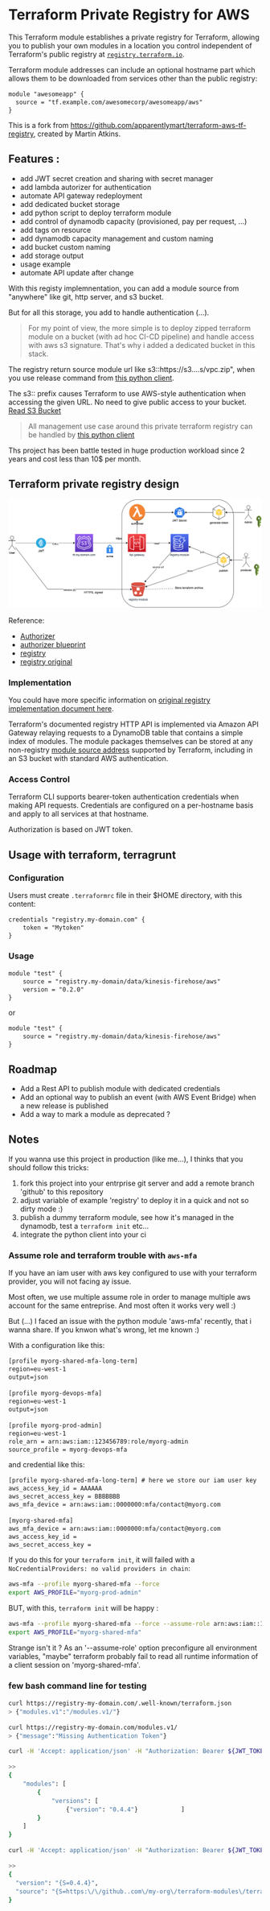 # Terraform Private Registry for AWS


This Terraform module establishes a private registry for Terraform, allowing
you to publish your own modules in a location you control independent of
Terraform's public registry at [`registry.terraform.io`](https://registry.terraform.io/).

Terraform module addresses can include
an optional hostname part which allows them to be downloaded from services
other than the public registry:

```hcl
module "awesomeapp" {
  source = "tf.example.com/awesomecorp/awesomeapp/aws"
}
```

This is a fork from https://github.com/apparentlymart/terraform-aws-tf-registry, created by Martin Atkins.

## Features :

- add JWT secret creation and sharing with secret manager
- add lambda autorizer for authentication
- automate API gateway redeployment
- add dedicated bucket storage
- add python script to deploy terraform module
- add control of dynamodb capacity (provisioned, pay per request, ...)
- add tags on resource
- add dynamodb capacity management and custom naming
- add bucket custom naming
- add storage output
- usage example
- automate API update after change


With this registy implemnentation, you can add a module source from "anywhere" like git, http server, and s3 bucket.

But for all this storage, you add to handle authentication (...).

> For my point of view, the more simple is to deploy zipped terraform module on a bucket (with ad hoc CI-CD pipeline) and handle access with aws s3 signature.
> That's why i added a dedicated bucket in this stack.

The registry return source module url like s3::https://s3....s/vpc.zip", when you use release command from  [this python client](https://github.com/geronimo-iia/terraform-aws-tf-registry-cli).

The s3:: prefix causes Terraform to use AWS-style authentication when accessing the given URL. 
No need to give public access to your bucket. [Read S3 Bucket](https://developer.hashicorp.com/terraform/language/modules/sources#s3-bucket)

> All management use case around this private terraform registry can be handled by [this python client](https://github.com/geronimo-iia/terraform-aws-tf-registry-cli)

Ths project has been battle tested in huge production workload since 2 years and cost less than 10$ per month.

## Terraform private registry design

![Architecture](./docs/registry.png)

Reference:

- [Authorizer](https://docs.aws.amazon.com/apigateway/latest/developerguide/apigateway-use-lambda-authorizer.html)
- [authorizer blueprint](https://raw.githubusercontent.com/awslabs/aws-apigateway-lambda-authorizer-blueprints/master/blueprints/python/api-gateway-authorizer-python.py)
- [registry](https://github.com/bikescholl/terraform-aws-tf-registry)
- [registry original](https://github.com/apparentlymart/terraform-aws-tf-registry)


### Implementation

You could have more specific information on [original registry implementation document here](./modules/registry-service/README.md).

Terraform's documented registry HTTP API is implemented via Amazon API Gateway relaying requests to a DynamoDB table that contains a simple index of modules.
The module packages themselves can be stored at any non-registry [module source address](https://www.terraform.io/docs/modules/sources.html) supported by Terraform, including in an S3 bucket with standard AWS authentication.


### Access Control

Terraform CLI supports bearer-token authentication credentials when making API requests. Credentials are configured on a per-hostname basis and apply to all services at that hostname.

Authorization is based on JWT token.

## Usage with terraform, terragrunt

### Configuration

Users must create `.terraformrc` file in their $HOME directory, with this content:

```hcl
credentials "registry.my-domain.com" {
    token = "Mytoken"
}
```

### Usage

```hcl
module "test" {
    source = "registry.my-domain/data/kinesis-firehose/aws"
    version = "0.2.0"
}
```

or

```hcl
module "test" {
    source = "registry.my-domain/data/kinesis-firehose/aws"
}
```

## Roadmap

- Add a Rest API to publish module with dedicated credentials
- Add an optional way to publish an event (with AWS Event Bridge) when a new release is published
- Add a way to mark a module as deprecated ?

## Notes

If you wanna use this project in production (like me...), I thinks that you should follow this tricks:

1. fork this project into your entrprise git server and add a remote branch 'github' to this repository
2. adjust variable of example 'registry' to deploy it in a quick and not so dirty mode :)
3. publish a dummy terraform module, see how it's managed in the dynamodb, test a `terraform init` etc...
4. integrate the python client into your ci

### Assume role and terraform trouble with `aws-mfa`

If you have an iam user with aws key configured to use with your terraform provider, you will not facing ay issue.

Most often, we use multiple assume role in order to manage multiple aws account for the same entreprise.
And most often it works very well :)

But (...) I faced an issue with the python module 'aws-mfa' recently, that i wanna share. If you knwon what's wrong, let me known :)

With a configuration like this:

```text
[profile myorg-shared-mfa-long-term]
region=eu-west-1
output=json

[profile myorg-devops-mfa]
region=eu-west-1
output=json

[profile myorg-prod-admin]
region=eu-west-1
role_arn = arn:aws:iam::123456789:role/myorg-admin
source_profile = myorg-devops-mfa

```

and credential like this:

```text
[profile myorg-shared-mfa-long-term] # here we store our iam user key
aws_access_key_id = AAAAAA
aws_secret_access_key = BBBBBBB
aws_mfa_device = arn:aws:iam::0000000:mfa/contact@myorg.com

[myorg-shared-mfa]
aws_mfa_device = arn:aws:iam::0000000:mfa/contact@myorg.com
aws_access_key_id = 
aws_secret_access_key = 

```

If you do this for your `terraform init`, it will failed with a `NoCredentialProviders: no valid providers in chain`:

```bash
aws-mfa --profile myorg-shared-mfa --force 
export AWS_PROFILE="myorg-prod-admin"
```

BUT, with this, `terraform init` will be happy :

```bash
aws-mfa --profile myorg-shared-mfa --force --assume-role arn:aws:iam::123456789:role/myorg-admin
export AWS_PROFILE="myorg-shared-mfa"
```

Strange isn't it ? 
As an '--assume-role' option preconfigure all environment variables, "maybe" terraform probably fail to read all runtime information of a client session on 'myorg-shared-mfa'.


### few bash command line for testing


```bash
curl https://registry-my-domain.com/.well-known/terraform.json
> {"modules.v1":"/modules.v1/"}
```

```bash
curl https://registry-my-domain.com/modules.v1/
> {"message":"Missing Authentication Token"}
```

```bash
curl -H 'Accept: application/json' -H "Authorization: Bearer ${JWT_TOKEN}"  https://registry-my-domain.com/modules.v1/my-org/aws/kinesis-firehose/versions
```

```bash
>>
{
    "modules": [
        {
            "versions": [
                {"version": "0.4.4"}            ]
        }
    ]
}
```

```bash
curl -H 'Accept: application/json' -H "Authorization: Bearer ${JWT_TOKEN}"  https://registry-my-domain.com/modules.v1/my-org/aws/kinesis-firehose/0.4.4/download
```

```bash
>>
{
  "version": "{S=0.4.4}",
  "source": "{S=https:\/\/github..com\/my-org\/terraform-modules\/terraform-aws-kinesis-firehose.git?ref=v1.2.0}",
}
```

